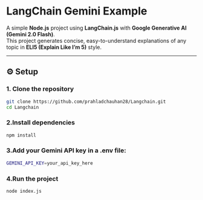 # LangChain Gemini Example

A simple **Node.js** project using **LangChain.js** with **Google Generative AI (Gemini 2.0 Flash)**.  
This project generates concise, easy-to-understand explanations of any topic in **ELI5 (Explain Like I’m 5)** style.

---

## ⚙️ Setup

### 1. Clone the repository
```bash
git clone https://github.com/prahladchauhan28/Langchain.git
cd Langchain
```
### 2.Install dependencies
```bash
npm install
```
### 3.Add your Gemini API key in a .env file:
```bash
GEMINI_API_KEY=your_api_key_here
```
### 4.Run the project
```bash
node index.js
```
